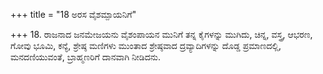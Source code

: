 +++
title = "18 ಅರಸ ವೈಶಮ್ಪಾಯನಿಗೆ"

+++
18. ರಾಜನಾದ ಜನಮೇಜಯನು ವೈಶಂಪಾಯನ ಮುನಿಗೆ ತನ್ನ ಕೈಗಳನ್ನು ಮುಗಿದು, ಚಿನ್ನ, ವಸ್ತ್ರ, ಆಭರಣ, ಗೋವು ಭೂಮಿ, ಕನ್ಯೆ, ಶ್ರೇಷ್ಠ ಮಣಿಗಳು ಮುಂತಾದ ಶ್ರೇಷ್ಠವಾದ ದ್ರವ್ಯಾದಿಗಳನ್ನು ದೊಡ್ಡ ಪ್ರಮಾಣದಲ್ಲಿ, ಮನದಣಿಯುವಂತೆ,   ಬ್ರಾಹ್ಮಣರಿಗೆ ದಾನವಾಗಿ ನೀಡಿದನು.